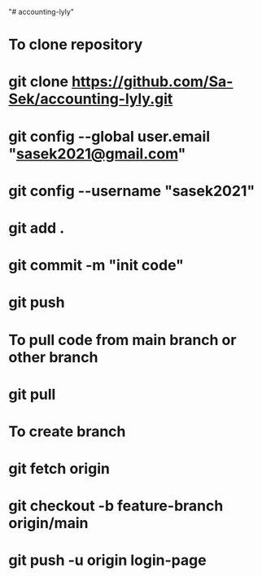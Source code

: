 "# accounting-lyly" 
# To clone repository

# git clone https://github.com/Sa-Sek/accounting-lyly.git
# git config --global user.email "sasek2021@gmail.com"
# git config --username "sasek2021"
# git add . 
# git commit -m "init code"
# git push

# To pull code from main branch or other branch
# git pull

# To create branch
# git fetch origin
# git checkout -b feature-branch origin/main
# git push -u origin login-page

